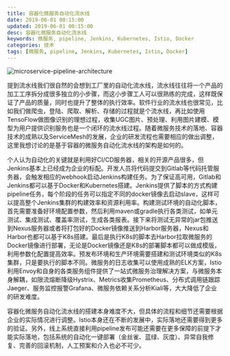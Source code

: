 ```yaml
---
title: 容器化微服务自动化流水线
date: 2019-06-01 00:15:00
updated: 2019-06-01 00:15:00
desc: 容器化微服务自动化流水线
keywords: 微服务, pipeline, Jenkins, Kubernetes, Istio, Docker
categories: 技术
tags: [微服务, pipeline, Jenkins, Kubernetes, Istio, Docker]
---
```


![microservice-pipeline-architecture](/images/microservice-pipeline-architecture.jpg)

提到流水线我们很自然的会想到工厂里的自动化流水线，流水线往往将一个产品的加工工序拆分成很多独立的小步骤，而这小步骤工人可以很熟练的完成，这样既保证了产品的质量，同时也提升了整体的执行效率。软件行业的流水线也很常见，比如我们做爬虫，登陆、爬取、解析、存储的过程就是个流水线，再比如使用TensoFlow做图像识别的理想过程，收集UGC图片、预处理、利用图片建模、模型为用户提供识别服务也是一个闭环的流水线过程。随着微服务技术的落地、容器技术的成熟以及ServiceMesh的发展，企业的研发流程也需要相应的做出调整，这里我想讨论的是基于容器的微服务自动化流水线的架构是如何的。

<!--more-->

个人认为自动化的关键就是利用好CI/CD服务器，相关的开源产品很多，但Jenkins基本上已经成为企业的标配。开发人员将代码提交到Gitlab等代码托管服务器，会触发相应的webhook启动Jenkins构建任务。为了保证高可用，Gitlab和Jenkins都可以基于Docker和Kubernetes搭建。Jenkins提供了脚本的方式构建pipeline任务，每个阶段的任务可以指定不同的docker镜像去启动slave，这样可以提高整个Jenkins集群的构建效率和资源利用率。构建测试环境的自动化脚本，首先需要准备好环境配置参数，然后利用maven或gradle执行各类测试，如单元测试、集成测试、覆盖率测试，生成各类报表。接下来将测试无异常的jar包推送到Nexus服务器或者将打包好的Docker镜像推送到Harbor服务器，Nexus和Harbor也都可以基于K8s搭建。最后是执行K8s的脚本去Harbor拉取微服务的Docker镜像进行部署，无论是Docker镜像还是K8s的部署脚本都可以做成模版，利用参数化配置提高效率。预发布环境和生产环境需要搭建和测试环境类似的K8s集群，只是要执行的脚本不同。微服务的日志收集可以使用成熟的ELK方案，Istio利用Envoy和自身的各类服务组件提供了一站式微服务治理解决方案，与微服务本身解耦，如限流熔断降级Hystrix、Metrics收集Prometheus、分布式调用链跟踪Jaeger、服务监控报警Grafana、微服务依赖关系分析Kiali等，大大降低了企业的研发难度。

容器化微服务自动化流水线的搭建本身难度不大，但具体的流程和细节还需要根据企业的实际情况进行调整。Istio本身还在不断的发展中，实际落地还需要得到更多的验证。另外，线上系统直接利用pipeline发布可能还需要在更多保障的前提下才能实际落地，包括系统的自动化一键部署（金丝雀、蓝绿、灰度）、异常自我修复、完善的回滚机制，人工预案和介入也必不可少。